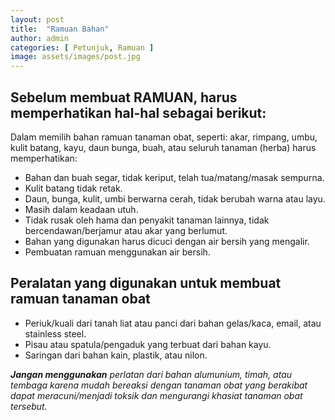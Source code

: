 ```yaml
---
layout: post
title:  "Ramuan Bahan"
author: admin
categories: [ Petunjuk, Ramuan ]
image: assets/images/post.jpg
---
```


## Sebelum membuat RAMUAN, harus memperhatikan hal-hal sebagai berikut:

Dalam memilih bahan ramuan tanaman obat, seperti: akar, rimpang, umbu, kulit batang, kayu, daun bunga, buah, atau seluruh tanaman (herba) harus memperhatikan:

- Bahan dan buah segar, tidak keriput, telah tua/matang/masak sempurna.
- Kulit batang tidak retak.
- Daun, bunga, kulit, umbi berwarna cerah, tidak berubah warna atau layu.
- Masih dalam keadaan utuh.
- Tidak rusak oleh hama dan penyakit tanaman lainnya, tidak bercendawan/berjamur atau akar yang berlumut.
- Bahan yang digunakan harus dicuci dengan air bersih yang mengalir.
- Pembuatan ramuan menggunakan air bersih.

## Peralatan yang digunakan untuk membuat ramuan tanaman obat
- Periuk/kuali dari tanah liat atau panci dari bahan gelas/kaca, email, atau stainless steel.
- Pisau atau spatula/pengaduk yang terbuat dari bahan kayu.
- Saringan dari bahan kain, plastik, atau nilon.

_**Jangan menggunakan** perlatan dari bahan alumunium, timah, atau tembaga karena mudah bereaksi dengan tanaman obat yang berakibat dapat meracuni/menjadi toksik dan mengurangi khasiat tanaman obat tersebut._
